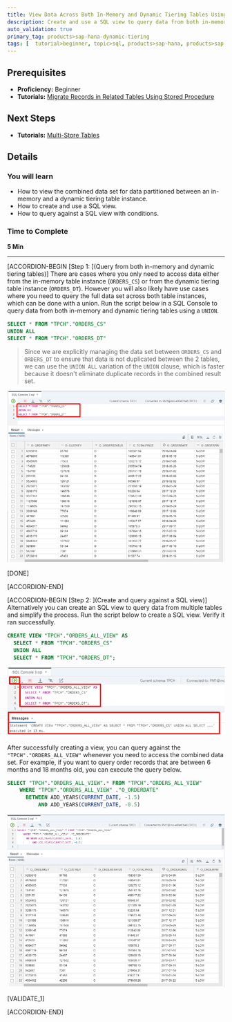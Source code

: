 ```yaml
---
title: View Data Across Both In-Memory and Dynamic Tiering Tables Using a SQL View
description: Create and use a SQL view to query data from both in-memory and dynamic tiering tables.
auto_validation: true
primary_tag: products>sap-hana-dynamic-tiering
tags: [  tutorial>beginner, topic>sql, products>sap-hana, products>sap-hana-dynamic-tiering, products>sap-web-ide ]
---
```


## Prerequisites  
 - **Proficiency:** Beginner
 - **Tutorials:** [Migrate Records in Related Tables Using Stored Procedure](https://developers.sap.com/tutorials/hana-webide-dt-getting-started-5.html)

## Next Steps
 - **Tutorials:** [Multi-Store Tables](https://developers.sap.com/tutorials/hana-webide-dt-getting-started-7.html)

## Details
### You will learn  
 - How to view the combined data set for data partitioned between an in-memory and a dynamic tiering table instance.
 - How to create and use a SQL view.
 - How to query against a SQL view with conditions.

### Time to Complete
**5 Min**

---

[ACCORDION-BEGIN [Step 1: ](Query from both in-memory and dynamic tiering tables)]
There are cases where you only need to access data either from the in-memory table instance (`ORDERS_CS`) or from the dynamic tiering table instance (`ORDERS_DT`). However you will also likely have use cases where you need to query the full data set across both table instances, which can be done with a union.
Run the script below in a SQL Console to query data from both in-memory and dynamic tiering tables using a `UNION`.

```SQL
SELECT * FROM "TPCH"."ORDERS_CS"
UNION ALL
SELECT * FROM "TPCH"."ORDERS_DT"
```
> Since we are explicitly managing the data set between `ORDERS_CS` and `ORDERS_DT` to ensure that data is not duplicated between the 2 tables, we can use the `UNION ALL` variation of the `UNION` clause, which is faster because it doesn't eliminate duplicate records in the combined result set.

![Union Query](assets/hana-webide-dt-getting-started-7-864f21b2.png)

[DONE]

[ACCORDION-END]

[ACCORDION-BEGIN [Step 2: ](Create and query against a SQL view)]
Alternatively you can create an SQL view to query data from multiple tables and simplify the process. Run the script below to create a SQL view. Verify it ran successfully.

```SQL
CREATE VIEW "TPCH"."ORDERS_ALL_VIEW" AS
  SELECT * FROM "TPCH"."ORDERS_CS"
  UNION ALL
  SELECT * FROM "TPCH"."ORDERS_DT";
```

![Creating View](assets/hana-webide-dt-getting-started-7-b50ddb5a.png)

After successfully creating a view, you can query against the `"TPCH"."ORDERS_ALL_VIEW"` whenever you need to access the combined data set. For example, if you want to query order records that are between 6 months and 18 months old, you can execute the query below.

```SQL
SELECT "TPCH"."ORDERS_ALL_VIEW".* FROM "TPCH"."ORDERS_ALL_VIEW"
    WHERE "TPCH"."ORDERS_ALL_VIEW" ."O_ORDERDATE"
      BETWEEN ADD_YEARS(CURRENT_DATE, -1.5)
          AND ADD_YEARS(CURRENT_DATE, -0.5)
```

![Select View](assets/hana-webide-dt-getting-started-7-31c6f818.png)

[VALIDATE_1]

[ACCORDION-END]

